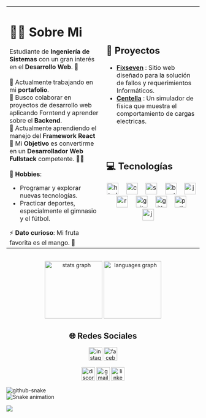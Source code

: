 <table>
  <tr>
    <td>
      <h1>👨‍💻 Sobre Mi</h1>
      Estudiante de <strong>Ingeniería de Sistemas</strong> con un gran interés en el <strong>Desarrollo Web</strong>. 🚀<br><br>🔭 Actualmente trabajando en mi <strong>portafolio</strong>.<br>🤝 Busco colaborar en proyectos de desarrollo web aplicando Forntend y aprender sobre el <strong>Backend</strong>.<br>🌱 Actualmente aprendiendo el manejo del <strong>Framework React</strong> <br>🎯 Mi <strong>Objetivo</strong> es convertirme en un <strong>Desarrollador Web Fullstack</strong> competente. 💪🔥<br><br>🎨 <strong>Hobbies</strong>:<br>
      <ul>
        <li>Programar y explorar nuevas tecnologías.</li>
        <li>Practicar deportes, especialmente el gimnasio y el fútbol.</li>
      </ul>
      ⚡ <strong>Dato curioso</strong>: Mi fruta favorita es el mango. 🥭
    </td>
    <td>
      <h2>🔨 Proyectos</h1>
      <ul>
        <li><a href="www.fixseven.com"><strong>Fixseven</strong></a> : Sitio web diseñado para la solución de fallos y requerimientos Informáticos.</li>
        <li><a href="https://adrianfvr.github.io/simulador-final/"><strong>Centella</strong></a> : Un simulador de física que muestra el comportamiento de cargas electricas.</li>
      </ul><br><br>
      <h2>💻 Tecnologías</h1>
      <div align="center">
        <img src="https://cdn.jsdelivr.net/gh/devicons/devicon/icons/html5/html5-original.svg" height="30" alt="html5 logo"  />
        <img width="12" />
        <img src="https://cdn.jsdelivr.net/gh/devicons/devicon/icons/css3/css3-original.svg" height="30" alt="css3 logo"  />
        <img width="12" />
        <img src="https://cdn.jsdelivr.net/gh/devicons/devicon@latest/icons/sass/sass-original.svg" height="30" alt="sass logo" />
        <img width="12" />
        <img src="https://cdn.jsdelivr.net/gh/devicons/devicon@latest/icons/bootstrap/bootstrap-original.svg" height="30" alt="bootstrap logo" />        
        <img width="12" />
        <img src="https://cdn.jsdelivr.net/gh/devicons/devicon/icons/javascript/javascript-original.svg" height="30" alt="javascript logo"  />
        <img width="12" />
        <img src="https://cdn.jsdelivr.net/gh/devicons/devicon/icons/react/react-original.svg" height="30" alt="react logo" />
        <img width="12" />
        <img src="https://cdn.jsdelivr.net/gh/devicons/devicon@latest/icons/git/git-original.svg" height="30" alt="git logo"/>
        <img width="12" />
        <img src="https://cdn.jsdelivr.net/gh/devicons/devicon@latest/icons/github/github-original.svg" height="30" alt="github logo" />
        <img width="12" />
        <img src="https://cdn.jsdelivr.net/gh/devicons/devicon/icons/python/python-original.svg" height="30" alt="python logo"  />
        <img width="12" />
        <img src="https://cdn.jsdelivr.net/gh/devicons/devicon@latest/icons/java/java-original.svg" height="30" alt="java logo" />
        <img width="12" />
      </div>
    </td>
  </tr>
</table>
<br>
<div align="center">
  <img src="https://github-readme-stats.vercel.app/api?username=adrianfvr&hide_title=false&hide_rank=false&show_icons=true&include_all_commits=true&count_private=true&disable_animations=false&theme=transparent&locale=en&hide_border=false" height="150" alt="stats graph"  />
  <img src="https://github-readme-stats.vercel.app/api/top-langs?username=adrianfvr&locale=en&hide_title=false&layout=compact&card_width=320&langs_count=5&theme=transparent&hide_border=false" height="150" alt="languages graph"  />
</div>

###

###

## <div align="center">🌐 Redes Sociales</div>

<div align="center">
  <a href="https://instagram.com/_adriaa.an"><img src="https://img.shields.io/static/v1?message=Instagram&logo=instagram&label=&color=E4405F&logoColor=white&labelColor=&style=for-the-badge" height="35" alt="instagram logo"  /></a>
    <a href="https://facebook.com/adrianfelipe.vargasrivera.9"><img src="https://img.shields.io/static/v1?message=Facebook&logo=facebook&label=&color=3B5998&logoColor=white&labelColor=&style=for-the-badge" height="35" alt="facebook logo"  /></a>

<a href="www"><img src="https://img.shields.io/static/v1?message=Discord&logo=discord&label=&color=7289DA&logoColor=white&labelColor=&style=for-the-badge" height="35" alt="discord logo"  /></a>
<a href="https://linkedin.com/in/adrian-vargas-dev"><img src="https://img.shields.io/static/v1?message=Gmail&logo=gmail&label=&color=D14836&logoColor=white&labelColor=&style=for-the-badge" height="35" alt="gmail logo"  /></a>
<a href="https://linkedin.com/in/adrian-vargas-dev"><img src="https://img.shields.io/static/v1?message=LinkedIn&logo=linkedin&label=&color=0E76A8&logoColor=white&labelColor=&style=for-the-badge" height="35" alt="linkedin logo"  /></a>

</div>
<picture>
  <source media="(prefers-color-scheme: dark)" srcset="https://raw.githubusercontent.com/adrianfvr/adrianfvr/output/github-snake-dark.svg" />
  <source media="(prefers-color-scheme: light)" srcset="https://raw.githubusercontent.com/adrianfvr/adrianfvr/output/github-snake.svg" />
  <img alt="github-snake" src="https://raw.githubusercontent.com/tobiasmeyhoefer/tobiasmeyhoefer/output/github-snake.svg" />
</picture>
<br clear="both">

<img src="https://raw.githubusercontent.com/maurodesouza/maurodesouza/output/snake.svg" alt="Snake animation" />

[![](https://visitcount.itsvg.in/api?id=adrianfvr&icon=0&color=0)](https://visitcount.itsvg.in)

<!-- Proudly created with GPRM ( https://gprm.itsvg.in ) -->

